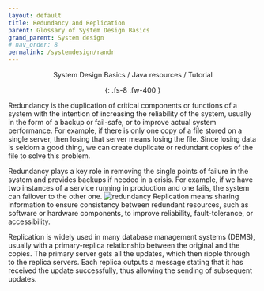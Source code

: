 ```yaml
---
layout: default
title: Redundancy and Replication
parent: Glossary of System Design Basics
grand_parent: System design
# nav_order: 8
permalink: /systemdesign/randr
---
```

<div align="center" markdown="1">
System Design Basics / Java resources / Tutorial

{: .fs-8 .fw-400 }
</div>

Redundancy is the duplication of critical components or functions of a system with the intention of increasing the reliability of the system, usually in the form of a backup or fail-safe, or to improve actual system performance. For example, if there is only one copy of a file stored on a single server, then losing that server means losing the file. Since losing data is seldom a good thing, we can create duplicate or redundant copies of the file to solve this problem.

Redundancy plays a key role in removing the single points of failure in the system and provides backups if needed in a crisis. For example, if we have two instances of a service running in production and one fails, the system can failover to the other one.
![redundancy](https://raw.githubusercontent.com/JavaLvivDev/prog-resources/master/resources/redundancy.png)
Replication means sharing information to ensure consistency between redundant resources, such as software or hardware components, to improve reliability, fault-tolerance, or accessibility.

Replication is widely used in many database management systems (DBMS), usually with a primary-replica relationship between the original and the copies. The primary server gets all the updates, which then ripple through to the replica servers. Each replica outputs a message stating that it has received the update successfully, thus allowing the sending of subsequent updates.